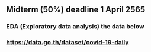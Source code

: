 ## Midterm (50%) deadline 1 April 2565
### EDA (Exploratory data analysis) the data below
### https://data.go.th/dataset/covid-19-daily
